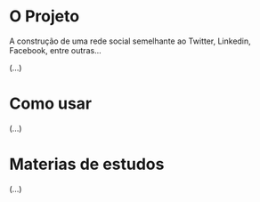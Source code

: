 # O Projeto

<p>A construção de uma rede social semelhante ao Twitter, Linkedin, Facebook, entre outras...</p>

(...)

# Como usar
(...)

# Materias de estudos
(...)
